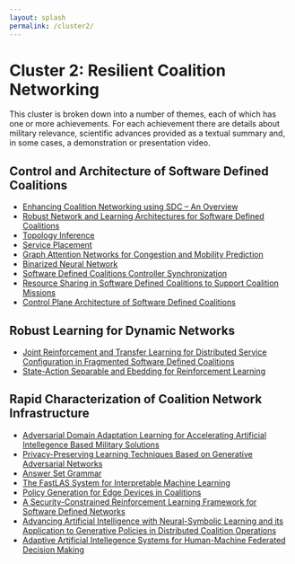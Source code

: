 ```yaml
---
layout: splash
permalink: /cluster2/
---
```


# Cluster 2: Resilient Coalition Networking
This cluster is broken down into a number of themes, each of which has one or more achievements.  For each
achievement there are details about military relevance, scientific advances provided as a textual summary
and, in some cases, a demonstration or presentation video.

## Control and Architecture of Software Defined Coalitions
* [Enhancing Coalition Networking using SDC – An Overview](/2a09/)
* [Robust Network and Learning Architectures for Software Defined Coalitions](/2a01/)
* [Topology Inference](/2a03/)
* [Service Placement](/2a04/)
* [Graph Attention Networks for Congestion and Mobility Prediction](/2a05/)
* [Binarized Neural Network](/2a06/)
* [Software Defined Coalitions Controller Synchronization](/2a07/)
* [Resource Sharing in Software Defined Coalitions to Support Coalition Missions](/1f05/)
* [Control Plane Architecture of Software Defined Coalitions](/2a08/)
<!-- * [Service placement and Topology Inference - Replaced by 2a03 & 2a04?](/2a02/)-->

## Robust Learning for Dynamic Networks
* [Joint Reinforcement and Transfer Learning for Distributed Service Configuration in Fragmented Software Defined Coalitions](/2b01/)
* [State-Action Separable and Ebedding for Reinforcement Learning](/2b03/)

## Rapid Characterization of Coalition Network Infrastructure
* [Adversarial Domain Adaptation Learning for Accelerating Artificial Intellegence Based Military Solutions](/2c01/)
* [Privacy-Preserving Learning Techniques Based on Generative Adversarial Networks](/2c02/)
* [Answer Set Grammar](/1c07/)
* [The FastLAS System for Interpretable Machine Learning](/1c08/)
* [Policy Generation for Edge Devices in Coalitions](/2c04/)
* [A Security-Constrained Reinforcement Learning Framework for Software Defined Networks](/2c05/)
* [Advancing Artificial Intelligence with Neural-Symbolic Learning and its Application to Generative Policies in Distributed Coalition Operations](/1c02/)
* [Adaptive Artificial Intellegence Systems for Human-Machine Federated Decision Making](/1c05/)
